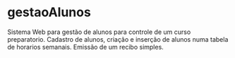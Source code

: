 gestaoAlunos
============

Sistema Web para gestão de alunos para controle de um curso preparatorio. Cadastro de alunos, criação e inserção de alunos numa tabela de horarios semanais. Emissão de um recibo simples.
